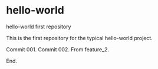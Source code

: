 # hello-world
hello-world first repository

This is the first repository for the typical hello-world project.

Commit 001.
Commit 002. From feature_2.


End.
